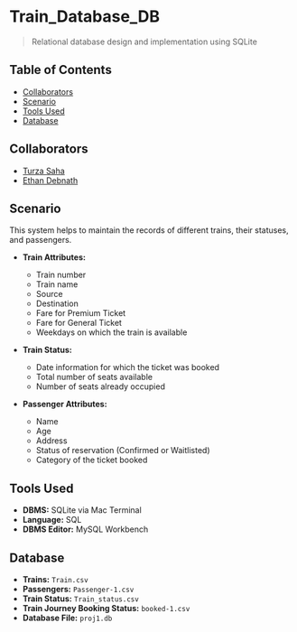 # Train_Database_DB
> Relational database design and implementation using SQLite

## Table of Contents
- [Collaborators](#collaborators)
- [Scenario](#scenario)
- [Tools Used](#tools-used)
- [Database](#database)

## Collaborators
- [Turza Saha](mailto:turzasaha10@gmail.com)
- [Ethan Debnath](mailto:ethan.debnath@gmail.com)

## Scenario
This system helps to maintain the records of different trains, their statuses, and passengers.

- **Train Attributes:**
  - Train number
  - Train name
  - Source
  - Destination
  - Fare for Premium Ticket
  - Fare for General Ticket
  - Weekdays on which the train is available
  
- **Train Status:**
  - Date information for which the ticket was booked
  - Total number of seats available
  - Number of seats already occupied
  
- **Passenger Attributes:**
  - Name
  - Age
  - Address
  - Status of reservation (Confirmed or Waitlisted)
  - Category of the ticket booked

## Tools Used
- **DBMS:** SQLite via Mac Terminal
- **Language:** SQL
- **DBMS Editor:** MySQL Workbench

## Database
- **Trains:** `Train.csv`
- **Passengers:** `Passenger-1.csv`
- **Train Status:** `Train_status.csv`
- **Train Journey Booking Status:** `booked-1.csv`
- **Database File:** `proj1.db`
